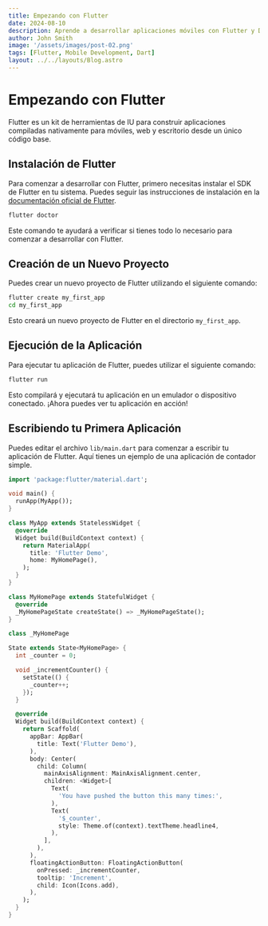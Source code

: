 ```yaml
---
title: Empezando con Flutter
date: 2024-08-10
description: Aprende a desarrollar aplicaciones móviles con Flutter y Dart.
author: John Smith
image: '/assets/images/post-02.png'
tags: [Flutter, Mobile Development, Dart]
layout: ../../layouts/Blog.astro
---
```


# Empezando con Flutter

Flutter es un kit de herramientas de IU para construir aplicaciones compiladas nativamente para móviles, web y escritorio desde un único código base.

## Instalación de Flutter

Para comenzar a desarrollar con Flutter, primero necesitas instalar el SDK de Flutter en tu sistema. Puedes seguir las instrucciones de instalación en la [documentación oficial de Flutter](https://flutter.dev/docs/get-started/install).

```bash
flutter doctor
```

Este comando te ayudará a verificar si tienes todo lo necesario para comenzar a desarrollar con Flutter.

## Creación de un Nuevo Proyecto

Puedes crear un nuevo proyecto de Flutter utilizando el siguiente comando:

```bash
flutter create my_first_app
cd my_first_app
```

Esto creará un nuevo proyecto de Flutter en el directorio `my_first_app`.

## Ejecución de la Aplicación

Para ejecutar tu aplicación de Flutter, puedes utilizar el siguiente comando:

```bash
flutter run
```

Esto compilará y ejecutará tu aplicación en un emulador o dispositivo conectado. ¡Ahora puedes ver tu aplicación en acción!

## Escribiendo tu Primera Aplicación

Puedes editar el archivo `lib/main.dart` para comenzar a escribir tu aplicación de Flutter. Aquí tienes un ejemplo de una aplicación de contador simple.

```dart
import 'package:flutter/material.dart';

void main() {
  runApp(MyApp());
}

class MyApp extends StatelessWidget {
  @override
  Widget build(BuildContext context) {
    return MaterialApp(
      title: 'Flutter Demo',
      home: MyHomePage(),
    );
  }
}

class MyHomePage extends StatefulWidget {
  @override
  _MyHomePageState createState() => _MyHomePageState();
}

class _MyHomePage

State extends State<MyHomePage> {
  int _counter = 0;

  void _incrementCounter() {
    setState(() {
      _counter++;
    });
  }

  @override
  Widget build(BuildContext context) {
    return Scaffold(
      appBar: AppBar(
        title: Text('Flutter Demo'),
      ),
      body: Center(
        child: Column(
          mainAxisAlignment: MainAxisAlignment.center,
          children: <Widget>[
            Text(
              'You have pushed the button this many times:',
            ),
            Text(
              '$_counter',
              style: Theme.of(context).textTheme.headline4,
            ),
          ],
        ),
      ),
      floatingActionButton: FloatingActionButton(
        onPressed: _incrementCounter,
        tooltip: 'Increment',
        child: Icon(Icons.add),
      ),
    );
  }
}
```
